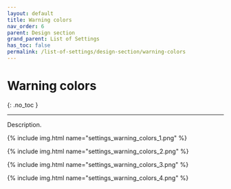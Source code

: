 ```yaml
---
layout: default
title: Warning colors
nav_order: 6
parent: Design section
grand_parent: List of Settings
has_toc: false
permalink: /list-of-settings/design-section/warning-colors
---
```


# Warning colors
{: .no_toc }

---

Description.

{% include img.html name="settings_warning_colors_1.png" %}

{% include img.html name="settings_warning_colors_2.png" %}

{% include img.html name="settings_warning_colors_3.png" %}

{% include img.html name="settings_warning_colors_4.png" %}